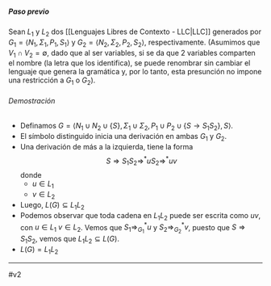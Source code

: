 ##### Paso previo

Sean $L_1$ y $L_2$ dos [[Lenguajes Libres de Contexto - LLC|LLC]] generados por $G_1=\langle N_1,\Sigma_1,P_1,S_1\rangle$ y $G_2=\langle N_2,\Sigma_2,P_2,S_2\rangle$, respectivamente. (Asumimos que $V_1∩V_2=\emptyset$, dado que al ser variables, si se da que 2 variables comparten el nombre (la letra que los identifica), se puede renombrar sin cambiar el lenguaje que genera la gramática y, por lo tanto, esta presunción no impone una restricción a $G_1$ o $G_2$).

###### Demostración

- Definamos $G=\langle N_1 \cup N_2 \cup \{S\},\Sigma_1 \cup \Sigma_2,P_1 \cup P_2 \cup\{S\to S_1S_2\},S\rangle$. 
- El símbolo distinguido inicia una derivación en ambas $G_1$ y $G_2$. 
- Una derivación de más a la izquierda, tiene la forma $$S\Rightarrow S_1S_2\Rightarrow^*uS_2\Rightarrow^*uv$$donde
	- $u\in L_1$
	- $v\in L_2$
- Luego, $L(G)\subseteq L_1L_2$ 
- Podemos observar que toda cadena en $L_1L_2$ puede ser escrita como $uv$, con $u\in L_1$ $v\in L_2$. Vemos que $S_1\Rightarrow_{G_1}^*u$ y $S_2\Rightarrow_{G_2}^*v$, puesto que $S\Rightarrow S_1S_2$, vemos que $L_1L_2\subseteq L(G)$. 
- $L(G)= L_1L_2$ 
***
#v2 
